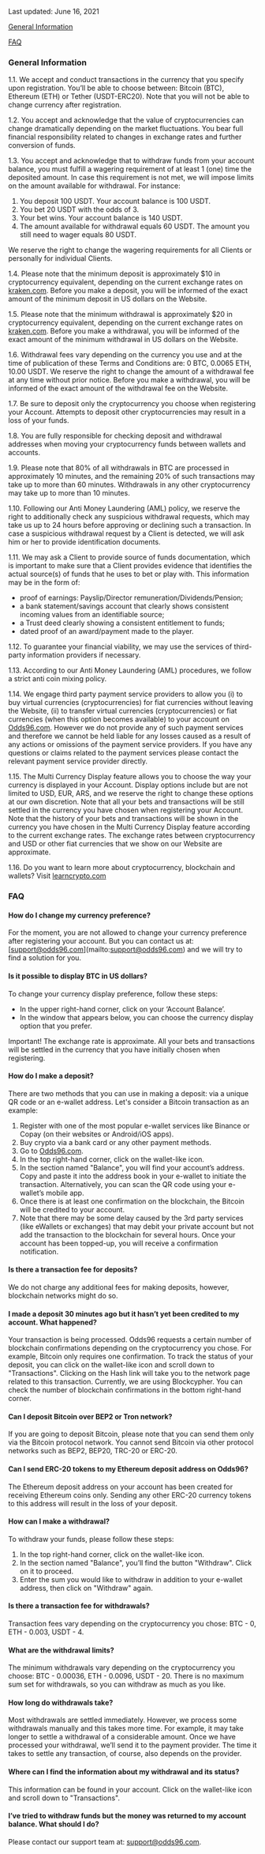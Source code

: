 <Version>Last updated: June 16, 2021</Version>

[General Information](#general-information)

[FAQ](#faq)

### General Information

1.1. We accept and conduct transactions in the currency that you specify upon registration. You’ll be able to choose between: Bitcoin (BTC), Ethereum (ETH) or Tether (USDT-ERC20). Note that you will not be able to change currency after registration.

1.2. You accept and acknowledge that the value of cryptocurrencies can change dramatically depending on the market fluctuations. You bear full financial responsibility related to changes in exchange rates and further conversion of funds.

1.3. You accept and acknowledge that to withdraw funds from your account balance, you must fulfill a wagering requirement of at least 1 (one) time the deposited amount. In case this requirement is not met, we will impose limits on the amount available for withdrawal. For instance:

1. You deposit 100 USDT. Your account balance is 100 USDT.
2. You bet 20 USDT with the odds of 3.
3. Your bet wins. Your account balance is 140 USDT.
4. The amount available for withdrawal equals 60 USDT. The amount you still need to wager equals 80 USDT.

We reserve the right to change the wagering requirements for all Clients or personally for individual Clients.

1.4. Please note that the minimum deposit is approximately $10 in cryptocurrency equivalent, depending on the current exchange rates on [kraken.com](https://www.kraken.com/). Before you make a deposit, you will be informed of the exact amount of the minimum deposit in US dollars on the Website.

1.5. Please note that the minimum withdrawal is approximately $20 in cryptocurrency equivalent, depending on the current exchange rates on [kraken.com](https://www.kraken.com/). Before you make a withdrawal, you will be informed of the exact amount of the minimum withdrawal in US dollars on the Website.

1.6. Withdrawal fees vary depending on the currency you use and at the time of publication of these Terms and Conditions are: 0 BTC, 0.0065 ETH, 10.00 USDT. We reserve the right to change the amount of a withdrawal fee at any time without prior notice. Before you make a withdrawal, you will be informed of the exact amount of the withdrawal fee on the Website.

1.7. Be sure to deposit only the cryptocurrency you choose when registering your Account. Attempts to deposit other cryptocurrencies may result in a loss of your funds.

1.8. You are fully responsible for checking deposit and withdrawal addresses when moving your cryptocurrency funds between wallets and accounts.

1.9. Please note that 80% of all withdrawals in BTC are processed in approximately 10 minutes, and the remaining 20% of such transactions may take up to more than 60 minutes. Withdrawals in any other cryptocurrency may take up to more than 10 minutes.

1.10. Following our Anti Money Laundering (AML) policy, we reserve the right to additionally check any suspicious withdrawal requests, which may take us up to 24 hours before approving or declining such a transaction. In case a suspicious withdrawal request by a Client is detected, we will ask him or her to provide identification documents.

1.11. We may ask a Client to provide source of funds documentation, which is important to make sure that a Client provides evidence that identifies the actual source(s) of funds that he uses to bet or play with.
This information may be in the form of:

- proof of earnings: Payslip/Director remuneration/Dividends/Pension;
- a bank statement/savings account that clearly shows consistent incoming values from an identifiable source;
- a Trust deed clearly showing a consistent entitlement to funds;
- dated proof of an award/payment made to the player.

1.12. To guarantee your financial viability, we may use the services of third-party information providers if necessary.

1.13. According to our Anti Money Laundering (AML) procedures, we follow a strict anti coin mixing policy.

1.14. We engage third party payment service providers to allow you (i) to buy virtual currencies (cryptocurrencies) for fiat currencies without leaving the Website, (ii) to transfer virtual currencies (cryptocurrencies) or fiat currencies (when this option becomes available) to your account on [Odds96.com](http://odds96.com). However we do not provide any of such payment services and therefore we cannot be held liable for any losses caused as a result of any actions or omissions of the payment service providers. If you have any questions or claims related to the payment services please contact the relevant payment service provider directly.

1.15. The Multi Currency Display feature allows you to choose the way your currency is displayed in your Account. Display options include but are not limited to USD, EUR, ARS, and we reserve the right to change these options at our own discretion. Note that all your bets and transactions will be still settled in the currency you have chosen when registering your Account. Note that the history of your bets and transactions will be shown in the currency you have chosen in the Multi Currency Display feature according to the current exchange rates. The exchange rates between cryptocurrency and USD or other fiat currencies that we show on our Website are approximate.

1.16. Do you want to learn more about cryptocurrency, blockchain and wallets? Visit [learncrypto.com](<[https://learncrypto.com/knowledge-base](https://learncrypto.com/knowledge-base)>)

### FAQ

#### How do I change my currency preference?

For the moment, you are not allowed to change your currency preference after registering your account. But you can contact us at: [[support@odds96.com](mailto:support@odds96.com)](mailto:support@odds96.com) and we will try to find a solution for you.

#### Is it possible to display BTC in US dollars?

To change your currency display preference, follow these steps:

- In the upper right-hand corner, click on your ‘Account Balance’.
- In the window that appears below, you can choose the currency display option that you prefer.

Important! The exchange rate is approximate. All your bets and transactions will be settled in the currency that you have initially chosen when registering.

#### How do I make a deposit?

There are two methods that you can use in making a deposit: via a unique QR code or an e-wallet address. Let's consider a Bitcoin transaction as an example:

1.  Register with one of the most popular e-wallet services like Binance or Copay (on their websites or Android/iOS apps).
2.  Buy crypto via a bank card or any other payment methods.
3.  Go to [Odds96.com](http://odds96.com).
4.  In the top right-hand corner, click on the wallet-like icon.
5.  In the section named "Balance", you will find your account’s address. Copy and paste it into the address book in your e-wallet to initiate the transaction. Alternatively, you can scan the QR code using your e-wallet’s mobile app.
6.  Once there is at least one confirmation on the blockchain, the Bitcoin will be credited to your account.
7.  Note that there may be some delay caused by the 3rd party services (like eWallets or exchanges) that may debit your private account but not add the transaction to the blockchain for several hours. Once your account has been topped-up, you will receive a confirmation notification.

#### Is there a transaction fee for deposits?

We do not charge any additional fees for making deposits, however, blockchain networks might do so.

#### I made a deposit 30 minutes ago but it hasn’t yet been credited to my account. What happened?

Your transaction is being processed. Odds96 requests a certain number of blockchain confirmations depending on the cryptocurrency you chose. For example, Bitcoin only requires one confirmation. To track the status of your deposit, you can click on the wallet-like icon and scroll down to "Transactions". Clicking on the Hash link will take you to the network page related to this transaction. Currently, we are using Blockcypher. You can check the number of blockchain confirmations in the bottom right-hand corner.

#### Can I deposit Bitcoin over BEP2 or Tron network?

If you are going to deposit Bitcoin, please note that you can send them only via the Bitcoin protocol network. You cannot send Bitcoin via other protocol networks such as BEP2, BEP20, TRC-20 or ERC-20.

#### Can I send ERC-20 tokens to my Ethereum deposit address on Odds96?

The Ethereum deposit address on your account has been created for receiving Ethereum coins only. Sending any other ERC-20 currency tokens to this address will result in the loss of your deposit.

#### How can I make a withdrawal?

To withdraw your funds, please follow these steps:

1. In the top right-hand corner, click on the wallet-like icon.
2. In the section named "Balance", you’ll find the button "Withdraw". Click on it to proceed.
3. Enter the sum you would like to withdraw in addition to your e-wallet address, then click on "Withdraw" again.

#### Is there a transaction fee for withdrawals?

Transaction fees vary depending on the cryptocurrency you chose: BTC - 0, ETH - 0.003, USDT - 4.

#### What are the withdrawal limits?

The minimum withdrawals vary depending on the cryptocurrency you choose: BTC - 0.00036, ETH - 0.0096, USDT - 20. There is no maximum sum set for withdrawals, so you can withdraw as much as you like.

#### How long do withdrawals take?

Most withdrawals are settled immediately. However, we process some withdrawals manually and this takes more time. For example, it may take longer to settle a withdrawal of a considerable amount. Once we have processed your withdrawal, we’ll send it to the payment provider. The time it takes to settle any transaction, of course, also depends on the provider.

#### Where can I find the information about my withdrawal and its status?

This information can be found in your account. Click on the wallet-like icon and scroll down to "Transactions".

#### I’ve tried to withdraw funds but the money was returned to my account balance. What should I do?

Please contact our support team at: [support@odds96.com](mailto:support@odds96.com).
<!--stackedit_data:
eyJoaXN0b3J5IjpbOTgxNTA1MzBdfQ==
-->